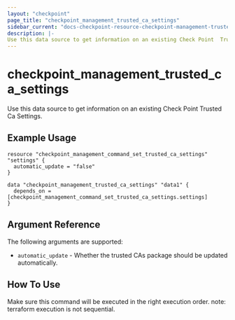 ```yaml
---
layout: "checkpoint"
page_title: "checkpoint_management_trusted_ca_settings"
sidebar_current: "docs-checkpoint-resource-checkpoint-management-trusted-ca-settings"
description: |-
Use this data source to get information on an existing Check Point  Trusted Ca Settings.
---
```


# checkpoint_management_trusted_ca_settings

Use this data source to get information on an existing Check Point Trusted Ca Settings.

## Example Usage
```hcl
resource "checkpoint_management_command_set_trusted_ca_settings" "settings" {
  automatic_update = "false"
}

data "checkpoint_management_trusted_ca_settings" "data1" {
  depends_on = [checkpoint_management_command_set_trusted_ca_settings.settings]
}
```

## Argument Reference

The following arguments are supported:

* `automatic_update` -  Whether the trusted CAs package should be updated automatically. 


## How To Use
Make sure this command will be executed in the right execution order. 
note: terraform execution is not sequential.  

